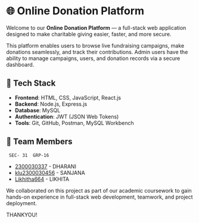 
# 🌐 Online Donation Platform

Welcome to our **Online Donation Platform** — a full-stack web application designed to make charitable giving easier, faster, and more secure.

This platform enables users to browse live fundraising campaigns, make donations seamlessly, and track their contributions. Admin users have the ability to manage campaigns, users, and donation records via a secure dashboard.

## 🔧 Tech Stack

- **Frontend**: HTML, CSS, JavaScript, React.js  
- **Backend**: Node.js, Express.js  
- **Database**: MySQL  
- **Authentication**: JWT (JSON Web Tokens)  
- **Tools**: Git, GitHub, Postman, MySQL Workbench

## 👥 Team Members

     SEC- 31  GRP-16
- [2300030337](#) - DHARANI
- [klu2300030456](#)  - SANJANA
- [Likhitha664](#)  - LIKHITA

   
We collaborated on this project as part of our academic coursework to gain hands-on experience in full-stack web development, teamwork, and project deployment.

THANKYOU!
